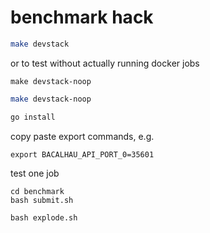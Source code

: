 # benchmark hack

```bash
make devstack
```
or to test without actually running docker jobs

```
make devstack-noop
```

```bash
make devstack-noop
```

```bash
go install
```

copy paste export commands, e.g.
```
export BACALHAU_API_PORT_0=35601
```

test one job

```
cd benchmark
bash submit.sh
```

```
bash explode.sh
```
